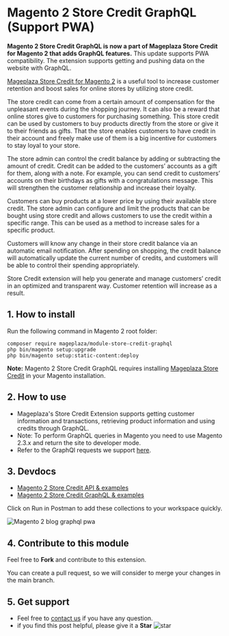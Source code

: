 # Magento 2 Store Credit GraphQL (Support PWA)

**Magento 2 Store Credit GraphQL is now a part of Mageplaza Store Credit for Magento 2 that adds GraphQL features.** This update supports PWA compatibility. The extension supports getting and pushing data on the website with GraphQL.

[Mageplaza Store Credit for Magento 2](https://www.mageplaza.com/magento-2-store-credit/) is a useful tool to increase customer retention and boost sales for online stores by utilizing store credit. 

The store credit can come from a certain amount of compensation for the unpleasant events during the shopping journey. It can also be a reward that online stores give to customers for purchasing something. This store credit can be used by customers to buy products directly from the store or give it to their friends as gifts. That the store enables customers to have credit in their account and freely make use of them is a big incentive for customers to stay loyal to your store. 

The store admin can control the credit balance by adding or subtracting the amount of credit. Credit can be added to the customers’ accounts as a gift for them, along with a note. For example, you can send credit to customers’ accounts on their birthdays as gifts with a congratulations message. This will strengthen the customer relationship and increase their loyalty. 

Customers can buy products at a lower price by using their available store credit. The store admin can configure and limit the products that can be bought using store credit and allows customers to use the credit within a specific range. This can be used as a method to increase sales for a specific product. 

Customers will know any change in their store credit balance via an automatic email notification. After spending on shopping, the credit balance will automatically update the current number of credits, and customers will be able to control their spending appropriately. 

Store Credit extension will help you generate and manage customers’ credit in an optimized and transparent way. Customer retention will increase as a result. 

## 1. How to install

Run the following command in Magento 2 root folder:

```
composer require mageplaza/module-store-credit-graphql
php bin/magento setup:upgrade
php bin/magento setup:static-content:deploy
```

**Note:** 
Magento 2 Store Credit GraphQL requires installing [Mageplaza Store Credit](https://www.mageplaza.com/magento-2-store-credit/) in your Magento installation. 

## 2. How to use

- Mageplaza's Store Credit Extension supports getting customer information and transactions, retrieving product information and using credits through GraphQL.
- Note: To perform GraphQL queries in Magento you need to use Magento 2.3.x and return the site to developer mode.
- Refer to the GraphQl requests we support [here](https://documenter.getpostman.com/view/6685698/SzKVRdWF?version=latest).

## 3. Devdocs
- [Magento 2 Store Credit API & examples](https://documenter.getpostman.com/view/10589000/SzRxXqoi?version=latest)
- [Magento 2 Store Credit GraphQL & examples](https://documenter.getpostman.com/view/10589000/SzRxXqok?version=latest)

Click on Run in Postman to add these collections to your workspace quickly. 

![Magento 2 blog graphql pwa](https://i.imgur.com/lhsXlUR.gif)

## 4. Contribute to this module 
Feel free to **Fork** and contribute to this extension. 

You can create a pull request, so we will consider to merge your changes in the main branch. 

## 5. Get support 

- Feel free to [contact us](https://www.mageplaza.com/contact.html) if you have any question. 
- if you find this post helpful, please give it a **Star** ![star](https://i.imgur.com/S8e0ctO.png)
